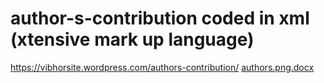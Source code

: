 # author-s-contribution coded in xml (xtensive mark up language)
https://vibhorsite.wordpress.com/authors-contribution/
[authors.png.docx](https://github.com/vibsdrockstar/author-s-contribution/files/310601/authors.png.docx)
